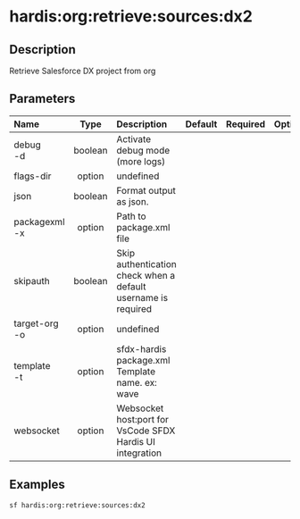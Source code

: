 <!-- This file has been generated with command 'sf hardis:doc:plugin:generate'. Please do not update it manually or it may be overwritten -->
# hardis:org:retrieve:sources:dx2

## Description

Retrieve Salesforce DX project from org

## Parameters

| Name              |  Type   | Description                                                   | Default | Required | Options |
|:------------------|:-------:|:--------------------------------------------------------------|:-------:|:--------:|:-------:|
| debug<br/>-d      | boolean | Activate debug mode (more logs)                               |         |          |         |
| flags-dir         | option  | undefined                                                     |         |          |         |
| json              | boolean | Format output as json.                                        |         |          |         |
| packagexml<br/>-x | option  | Path to package.xml file                                      |         |          |         |
| skipauth          | boolean | Skip authentication check when a default username is required |         |          |         |
| target-org<br/>-o | option  | undefined                                                     |         |          |         |
| template<br/>-t   | option  | sfdx-hardis package.xml Template name. ex: wave               |         |          |         |
| websocket         | option  | Websocket host:port for VsCode SFDX Hardis UI integration     |         |          |         |

## Examples

```shell
sf hardis:org:retrieve:sources:dx2
```


